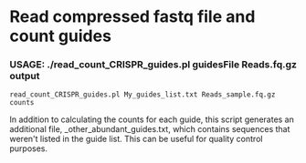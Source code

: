 # Read compressed fastq file and count guides


### USAGE: ./read_count_CRISPR_guides.pl guidesFile Reads.fq.gz output


```
read_count_CRISPR_guides.pl My_guides_list.txt Reads_sample.fq.gz counts

```

In addition to calculating the counts for each guide, this script generates an additional file, _other_abundant_guides.txt, which contains sequences that weren't listed in the guide list. This can be useful for quality control purposes.

